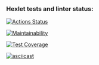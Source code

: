 ### Hexlet tests and linter status:
[![Actions Status](https://github.com/kristinafrdx/frontend-project-44/workflows/hexlet-check/badge.svg)](https://github.com/kristinafrdx/frontend-project-44/actions)

[![Maintainability](https://api.codeclimate.com/v1/badges/c830eb4e2a27c353949e/maintainability)](https://codeclimate.com/github/kristinafrdx/frontend-project-44/maintainability)

[![Test Coverage](https://api.codeclimate.com/v1/badges/c830eb4e2a27c353949e/test_coverage)](https://codeclimate.com/github/kristinafrdx/frontend-project-44/test_coverage)

[![asciicast](https://asciinema.org/a/hNQl0cciQx5hE4sgqMAaaZcxF.svg)](https://asciinema.org/a/hNQl0cciQx5hE4sgqMAaaZcxF)